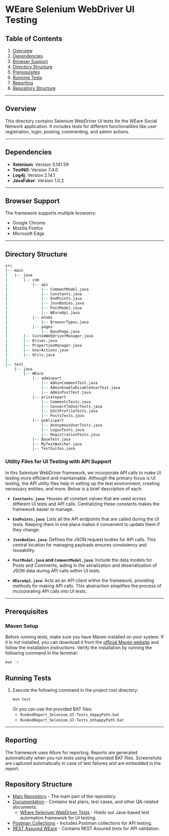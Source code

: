 # WEare Selenium WebDriver UI Testing

## Table of Contents
1. [Overview](#overview)
2. [Dependencies](#dependencies)
3. [Browser Support](#browser-support)
4. [Directory Structure](#directory-structure)
5. [Prerequisites](#prerequisites)
6. [Running Tests](#running-tests)
7. [Reporting](#reporting)
8. [Repository Structure](#repository-structure)

---

## Overview
This directory contains Selenium WebDriver UI tests for the WEare Social Network application. It includes tests for different functionalities like user registration, login, posting, commenting, and admin actions.

---

## Dependencies
- **Selenium**: Version 3.141.59
- **TestNG**: Version 7.4.0
- **Log4j**: Version 2.14.1
- **JavaFaker**: Version 1.0.2

---

## Browser Support
The framework supports multiple browsers:
- Google Chrome
- Mozilla Firefox
- Microsoft Edge

---

## Directory Structure

```bash
src
|-- main
|   |-- java
|       |-- com
|           |-- api
|               |-- CommentModel.java
|               |-- Constants.java
|               |-- EndPoints.java
|               |-- JsonBodies.java
|               |-- PostModel.java
|               |-- WEareApi.java
|           |-- enums
|               |-- BrowserTypes.java
|           |-- pages
|               |-- BasePage.java
|       |-- CustomWebDriverManager.java
|       |-- Driver.java
|       |-- PropertiesManager.java
|       |-- UserActions.java
|       |-- Utils.java
|
|-- test
    |-- java
        |-- WEare
            |-- adminpart
                |-- AdminCommentTest.java
                |-- AdminEnableDisableUserTest.java
                |-- AdminPostTest.java
            |-- privatepart
                |-- CommentsTests.java
                |-- ConnectToUserTests.java
                |-- EditProfileTests.java
                |-- PostsTests.java
            |-- publicpart
                |-- AnonymousUserTests.java
                |-- LoginTests.java
                |-- RegistrationTests.java
            |-- BaseTest.java
            |-- MyTestWatcher.java
            |-- TestSuites.java

```
### Utility Files for UI Testing with API Support

In this Selenium WebDriver framework, we incorporate API calls to make UI testing more efficient and maintainable. Although the primary focus is UI testing, the API utility files help in setting up the test environment, creating necessary entities, and more. Below is a brief description of each:

- **`Constants.java`**: Houses all constant values that are used across different UI tests and API calls. Centralizing these constants makes the framework easier to manage.

- **`EndPoints.java`**: Lists all the API endpoints that are called during the UI tests. Keeping them in one place makes it convenient to update them if they change.

- **`JsonBodies.java`**: Defines the JSON request bodies for API calls. This central location for managing payloads ensures consistency and reusability.

- **`PostModel.java` and `CommentModel.java`**: Include the data models for Posts and Comments, aiding in the serialization and deserialization of JSON data during API calls within UI tests.

- **`WEareApi.java`**: Acts as an API client within the framework, providing methods for making API calls. This abstraction simplifies the process of incorporating API calls into UI tests.



---

## Prerequisites

### Maven Setup
Before running tests, make sure you have Maven installed on your system. If it is not installed, you can download it from the [official Maven website](https://maven.apache.org/download.cgi) and follow the installation instructions. Verify the installation by running the following command in the terminal:

```bash
mvn -v
```

## Running Tests

1. Execute the following command in the project root directory:
    ```bash
    mvn test
    ```
   Or you can use the provided BAT files:
    - `RunAndReport_Selenium_UI-Tests_HappyPath.bat`
    - `RunAndReport_Selenium_UI-Tests_UnhappyPath.bat`

---

## Reporting
The framework uses Allure for reporting. Reports are generated automatically when you run tests using the provided BAT files. Screenshots are captured automatically in case of test failures and are embedded in the report.

## Repository Structure

- [Main Repository](https://github.com/Alpha-50-group-4-final-project/Group-4-common-repo/tree/main) - The main part of the repository.
- [Documentation](https://github.com/Alpha-50-group-4-final-project/Group-4-common-repo/tree/main/Documentation) - Contains test plans, test cases, and other QA-related documents.
  - [WEare Selenium WebDriver Tests](https://github.com/Alpha-50-group-4-final-project/Group-4-common-repo/tree/main/WEare-SeleniumWebDriver-tests) - Holds our Java-based test automation framework for UI testing.
- [Postman Collections](https://github.com/Alpha-50-group-4-final-project/Group-4-common-repo/tree/main/Postman-Collections) - Includes Postman collections for API testing.
- [REST Assured WEare](https://github.com/Alpha-50-group-4-final-project/Group-4-common-repo/tree/main/REST-Assured-WEare) - Contains REST Assured tests for API validation.